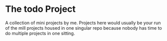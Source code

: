 # The todo Project

A collection of mini projects by me. Projects here would usually be your run of the mill projects housed in one singular repo because nobody has time to do multiple projects in one sitting.
